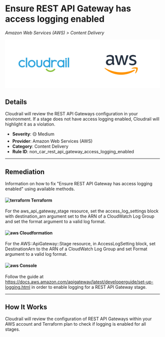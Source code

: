 # Ensure REST API Gateway has access logging enabled

*Amazon Web Services (AWS) > Content Delivery*

![Cloudrail and Amazon Web Services (AWS) logos](../images/cloudrail_aws.png)

## Details
Cloudrail will review the REST API Gateways configuration in your environment. If a stage does not have access logging enabled, Cloudrail will highlight it as a violation.

- **Severity**: 🟡 Medium
- **Provider**: Amazon Web Services (AWS)
- **Category**: Content Delivery
- **Rule ID**: non_car_rest_api_gateway_access_logging_enabled

---

## Remediation
Information on how to fix "Ensure REST API Gateway has access logging enabled" using available methods.


####  <img src="../_media/emojis/terraform.png" alt="terraform" width="20"/>  Terraform
For the aws_api_gateway_stage resource, set the access_log_settings block with destination_arn argument set to the ARN of a CloudWatch Log Group and set the format argument to a valid log format.








#### <img src="../_media/emojis/aws.png" alt="aws" width="20"/> Cloudformation
For the AWS::ApiGateway::Stage resource, in AccessLogSetting block, set DestinationArn to the ARN of a CloudWatch Log Group and set Format argument to a valid log format.



####  <img src="../_media/emojis/aws.png" alt="aws" width="20"/> Console
Follow the guide at <https://docs.aws.amazon.com/apigateway/latest/developerguide/set-up-logging.html> in order to enable logging for a REST API Gateway stage.




---

## How It Works
Cloudrail will review the configuration of REST API Gateways within your AWS account and Terraform plan to check if logging is enabled for all stages.